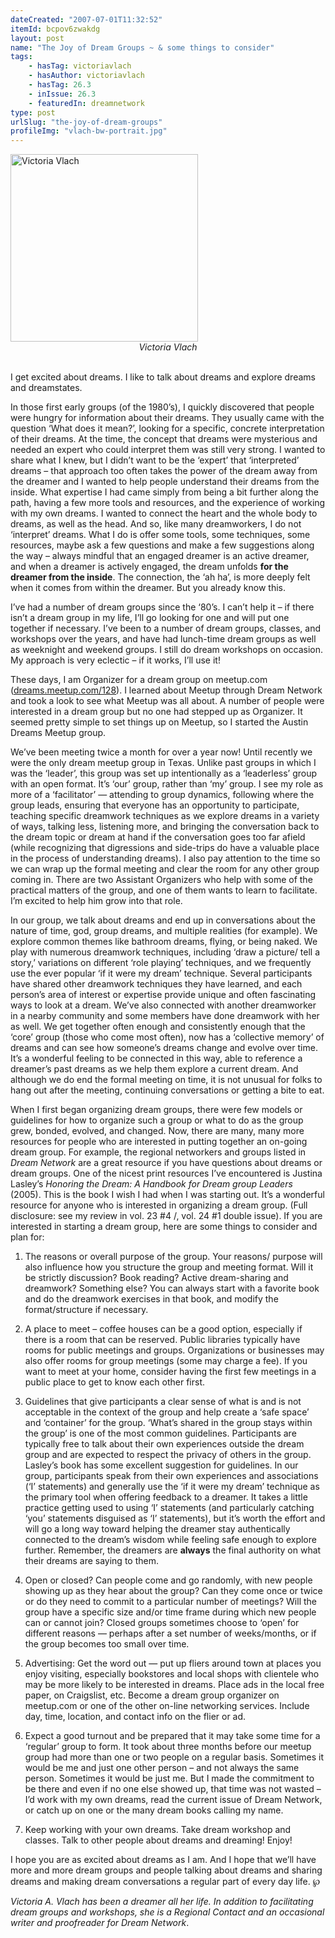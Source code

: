 ```yaml
---
dateCreated: "2007-07-01T11:32:52"
itemId: bcpov6zwakdg
layout: post
name: "The Joy of Dream Groups ~ & some things to consider"
tags:
    - hasTag: victoriavlach
    - hasAuthor: victoriavlach
    - hasTag: 26.3
    - inIssue: 26.3
    - featuredIn: dreamnetwork
type: post
urlSlug: "the-joy-of-dream-groups"
profileImg: "vlach-bw-portrait.jpg"
---
```


<img src="../images/vlach-bw-portrait.jpg" width="300" height="auto" alt="Victoria Vlach"/>
<!--nopreview--><div class="caption" style="text-align: center;"><i>Victoria Vlach</i></div><!--/nopreview-->
<br/>

I get excited about dreams. I like to talk about dreams and explore dreams and dreamstates.

In those first early groups (of the 1980’s), I quickly discovered that people were hungry for information about their dreams. They usually came with the question ‘What does it mean?’, looking for a specific, concrete interpretation of their dreams. At the time, the concept that dreams were mysterious and needed an expert who could interpret them was still very strong. I wanted to share what I knew, but I didn’t want to be the ‘expert’ that ‘interpreted’ dreams – that approach too often takes the power of the dream away from the dreamer and I wanted to help people understand their dreams from the inside. What expertise I had came simply from being a bit further along the path, having a few more tools and resources, and the experience of working with my own dreams. I wanted to connect the heart and the whole body to dreams, as well as the head. And so, like many dreamworkers, I do not ‘interpret’ dreams. What I do is offer some tools, some techniques, some resources, maybe ask a few questions and make a few suggestions along the way – always mindful that an engaged dreamer is an active dreamer, and when a dreamer is actively engaged, the dream unfolds **for the dreamer from the inside**. The connection, the ‘ah ha’, is more deeply felt when it comes from within the dreamer. But you already know this.

I’ve had a number of dream groups since the ‘80’s. I can’t help it – if there isn’t a dream group in my life, I’ll go looking for one and will put one together if necessary. I’ve been to a number of dream groups, classes, and workshops over the years, and have had lunch-time dream groups as well as weeknight and weekend groups. I still do dream workshops on occasion. My approach is very eclectic – if it works, I’ll use it!

These days, I am Organizer for a dream group on meetup.com ([dreams.meetup.com/128](https://web.archive.org/web/20081018044102/http://www.meetup.com/AustinDreams/)). I learned about Meetup through Dream Network and took a look to see what Meetup was all about. A number of people were interested in a dream group but no one had stepped up as Organizer. It seemed pretty simple to set things up on Meetup, so I started the Austin Dreams Meetup group.

We’ve been meeting twice a month for over a year now! Until recently we were the only dream meetup group in Texas. Unlike past groups in which I was the ‘leader’, this group was set up intentionally as a ‘leaderless’ group with an open format. It’s ‘our’ group, rather than ‘my’ group. I see my role as more of a ‘facilitator’ — attending to group dynamics, following where the group leads, ensuring that everyone has an opportunity to participate, teaching specific dreamwork techniques as we explore dreams in a variety of ways, talking less, listening more, and bringing the conversation back to the dream topic or dream at hand if the conversation goes too far afield (while recognizing that digressions and side-trips do have a valuable place in the process of understanding dreams). I also pay attention to the time so we can wrap up the formal meeting and clear the room for any other group coming in. There are two Assistant Organizers who help with some of the practical matters of the group, and one of them wants to learn to facilitate. I’m excited to help him grow into that role.

In our group, we talk about dreams and end up in conversations about the nature of time, god, group dreams, and multiple realities (for example). We explore common themes like bathroom dreams, flying, or being naked. We play with numerous dreamwork techniques, including ‘draw a picture/ tell a story,’ variations on different ‘role playing’ techniques, and we frequently use the ever popular ‘if it were my dream’ technique. Several participants have shared other dreamwork techniques they have learned, and each person’s area of interest or expertise provide unique and often fascinating ways to look at a dream. We’ve also connected with another dreamworker in a nearby community and some members have done dreamwork with her as well. We get together often enough and consistently enough that the ‘core’ group (those who come most often), now has a ‘collective memory’ of dreams and can see how someone’s dreams change and evolve over time. It’s a wonderful feeling to be connected in this way, able to reference a dreamer’s past dreams as we help them explore a current dream. And although we do end the formal meeting on time, it is not unusual for folks to hang out after the meeting, continuing conversations or getting a bite to eat.

When I first began organizing dream groups, there were few models or guidelines for how to organize such a group or what to do as the group grew, bonded, evolved, and changed. Now, there are many, many more resources for people who are interested in putting together an on-going dream group. For example, the regional networkers and groups listed in _Dream Network_ are a great resource if you have questions about dreams or dream groups. One of the nicest print resources I’ve encountered is Justina Lasley’s _Honoring the Dream: A Handbook for Dream group Leaders_ (2005). This is the book I wish I had when I was starting out. It’s a wonderful resource for anyone who is interested in organizing a dream group. (Full disclosure: see my review in vol. 23 #4 /, vol. 24 #1 double issue). If you are interested in starting a dream group, here are some things to consider and plan for:

1. The reasons or overall purpose of the group. Your reasons/ purpose will also influence how you structure the group and meeting format. Will it be strictly discussion? Book reading? Active dream-sharing and dreamwork? Something else? You can always start with a favorite book and do the dreamwork exercises in that book, and modify the format/structure if necessary.

2. A place to meet – coffee houses can be a good option, especially if there is a room that can be reserved. Public libraries typically have rooms for public meetings and groups. Organizations or businesses may also offer rooms for group meetings (some may charge a fee). If you want to meet at your home, consider having the first few meetings in a public place to get to know each other first.

3. Guidelines that give participants a clear sense of what is and is not acceptable in the context of the group and help create a ‘safe space’ and ‘container’ for the group. ‘What’s shared in the group stays within the group’ is one of the most common guidelines. Participants are typically free to talk about their own experiences outside the dream group and are expected to respect the privacy of others in the group. Lasley’s book has some excellent suggestion for guidelines. In our group, participants speak from their own experiences and associations (‘I’ statements) and generally use the ‘if it were my dream’ technique as the primary tool when offering feedback to a dreamer. It takes a little practice getting used to using ‘I’ statements (and particularly catching ‘you’ statements disguised as ‘I’ statements), but it’s worth the effort and will go a long way toward helping the dreamer stay authentically connected to the dream’s wisdom while feeling safe enough to explore further. Remember, the dreamers are **always** the final authority on what their dreams are saying to them.

4. Open or closed? Can people come and go randomly, with new people showing up as they hear about the group? Can they come once or twice or do they need to commit to a particular number of meetings? Will the group have a specific size and/or time frame during which new people can or cannot join? Closed groups sometimes choose to ‘open’ for different reasons — perhaps after a set number of weeks/months, or if the group becomes too small over time.

5. Advertising: Get the word out — put up fliers around town at places you enjoy visiting, especially bookstores and local shops with clientele who may be more likely to be interested in dreams. Place ads in the local free paper, on Craigslist, etc. Become a dream group organizer on meetup.com or one of the other on-line networking services. Include day, time, location, and contact info on the flier or ad.

6. Expect a good turnout and be prepared that it may take some time for a ‘regular’ group to form. It took about three months before our meetup group had more than one or two people on a regular basis. Sometimes it would be me and just one other person – and not always the same person. Sometimes it would be just me. But I made the commitment to be there and even if no one else showed up, that time was not wasted – I’d work with my own dreams, read the current issue of Dream Network, or catch up on one or the many dream books calling my name.

7. Keep working with your own dreams. Take dream workshop and classes. Talk to other people about dreams and dreaming! Enjoy!

I hope you are as excited about dreams as I am. And I hope that we’ll have more and more dream groups and people talking about dreams and sharing dreams and making dream conversations a regular part of every day life. ℘

_Victoria A. Vlach has been a dreamer all her life. In addition to facilitating dream groups and workshops, she is a Regional Contact and an occasional writer and proofreader for Dream Network_.
